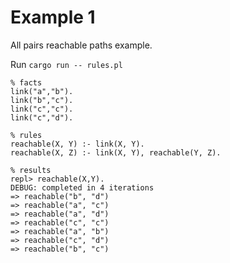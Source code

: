 # Example 1

All pairs reachable paths example.

Run `cargo run -- rules.pl`

```
% facts
link("a","b").
link("b","c").
link("c","c").
link("c","d").

% rules
reachable(X, Y) :- link(X, Y).
reachable(X, Z) :- link(X, Y), reachable(Y, Z).

% results
repl> reachable(X,Y).
DEBUG: completed in 4 iterations
=> reachable("b", "d")
=> reachable("a", "c")
=> reachable("a", "d")
=> reachable("c", "c")
=> reachable("a", "b")
=> reachable("c", "d")
=> reachable("b", "c")
```
